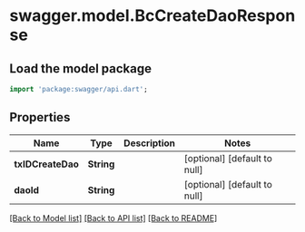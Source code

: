 # swagger.model.BcCreateDaoResponse

## Load the model package
```dart
import 'package:swagger/api.dart';
```

## Properties
Name | Type | Description | Notes
------------ | ------------- | ------------- | -------------
**txIDCreateDao** | **String** |  | [optional] [default to null]
**daoId** | **String** |  | [optional] [default to null]

[[Back to Model list]](../README.md#documentation-for-models) [[Back to API list]](../README.md#documentation-for-api-endpoints) [[Back to README]](../README.md)



